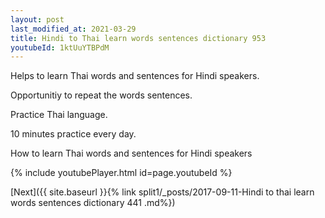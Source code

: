 ```yaml
---
layout: post
last_modified_at: 2021-03-29
title: Hindi to Thai learn words sentences dictionary 953 
youtubeId: 1ktUuYTBPdM
---
```

 
 
Helps to learn Thai words and sentences for Hindi speakers.

Opportunitiy to repeat the words sentences. 

Practice Thai language. 
 
10 minutes practice every day. 
 
How to learn Thai words and sentences for Hindi speakers 
 
{% include youtubePlayer.html id=page.youtubeId %}
 
 
[Next]({{ site.baseurl }}{% link  split1/_posts/2017-09-11-Hindi to thai learn words sentences dictionary 441 .md%})
 
